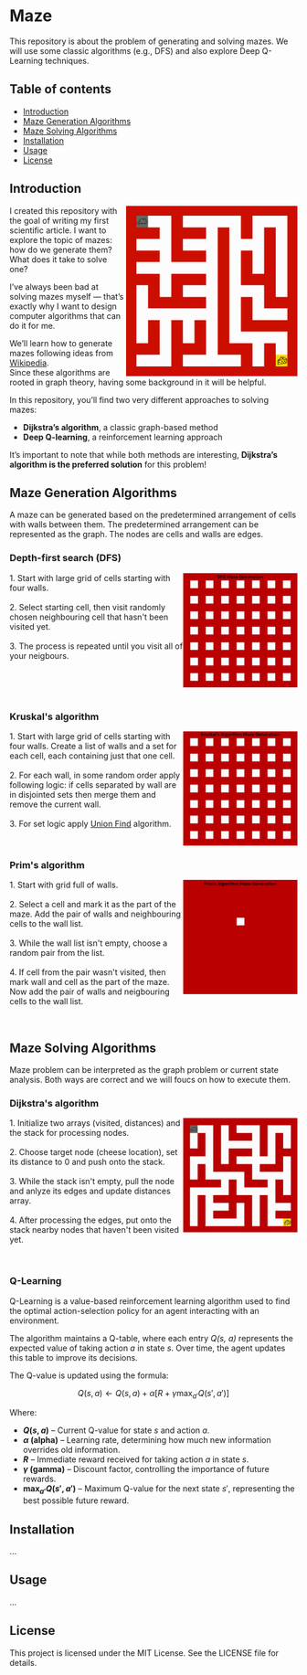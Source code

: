 # Maze 
This repository is about the problem of generating and solving mazes. We will use some classic algorithms (e.g., DFS) and also explore Deep Q-Learning techniques.

## Table of contents
- [Introduction](#introduction)
- [Maze Generation Algorithms](#maze-generation-algorithms)
- [Maze Solving Algorithms](#maze-solving-algorithms)
- [Installation](#installation)
- [Usage](#usage)
- [License](#license)

## Introduction
<p align="left">
  <img src="./assets/image/fresh-maze.png" alt="Fresh Maze" width="300" align="right">
  I created this repository with the goal of writing my first scientific article.  
  I want to explore the topic of mazes: how do we generate them?  
  What does it take to solve one?  

  I’ve always been bad at solving mazes myself — that’s exactly why I want to design computer algorithms that can do it for me.  

  We’ll learn how to generate mazes following ideas from <a href="https://en.wikipedia.org/wiki/Maze_generation_algorithm">Wikipedia</a>.  
  Since these algorithms are rooted in graph theory, having some background in it will be helpful.  

  In this repository, you’ll find two very different approaches to solving mazes:  
  - **Dijkstra’s algorithm**, a classic graph-based method  
  - **Deep Q-learning**, a reinforcement learning approach  

  It’s important to note that while both methods are interesting, **Dijkstra’s algorithm is the preferred solution** for this problem!
</p>

## Maze Generation Algorithms
A maze can be generated based on the predetermined arrangement of cells with walls between them. The predetermined arrangement can be represented as the graph. The nodes are cells and walls are edges.

### Depth-first search (DFS)
<p align="left">
  <img src="./assets/gif/dfs.gif" alt="dfs" width="200" align="right">
  1. Start with large grid of cells starting with four walls. 
  <br>
  <br>
  2. Select starting cell, then visit randomly chosen neighbouring cell that hasn't been visited yet. 
  <br>
  <br>
  3. The process is repeated until you visit all of your neigbours.
</p>
<br>
<br>
<br>

### Kruskal's algorithm
<p align="left">
  <img src="./assets/gif/kruskal.gif" alt="dfs" width="200" align="right">
  1. Start with large grid of cells starting with four walls. Create a list of walls and a set for each cell, each containing just that one cell. 
  <br>
  <br>
  2. For each wall, in some random order apply following logic:
  if cells separated by wall are in disjointed sets then merge them and remove the current wall.
  <br>
  <br>
  3. For set logic apply <a href="https://www.youtube.com/watch?v=ayW5B2W9hfo">Union Find</a> algorithm.
</p>
<br>

### Prim's algorithm
<p align="left">
  <img src="./assets/gif/prim.gif" alt="dfs" width="200" align="right">
  1. Start with grid full of walls.
  <br>
  <br>
  2. Select a cell and mark it as the part of the maze. Add the pair of walls and neighbouring cells to the wall list.
  <br>
  <br>
  3. While the wall list isn't empty, choose a random pair from the list.
  <br>
  <br>
  4. If cell from the pair wasn't visited, then mark wall and cell as the part of the maze. 
  <br>
  Now add the pair of walls and neigbouring cells to the wall list.
</p>
<br>

## Maze Solving Algorithms
Maze problem can be interpreted as the graph problem or current state analysis. Both ways are correct and we will foucs on how to execute them.

### Dijkstra's algorithm
<p align="left">
  <img src="./assets/gif/dijkstra.gif" alt="dfs" width="200" align="right">
  1. Initialize two arrays (visited, distances) and the stack for processing nodes.
  <br>
  <br>
  2. Choose target node (cheese location), set its distance to 0 and push onto the stack.
  <br>
  <br>
  3. While the stack isn't empty, pull the node and anlyze its edges and update distances array. 
  <br>
  <br>
  4. After processing the edges, put onto the stack nearby nodes that haven't been visited yet.
</p>
<br>

### Q-Learning
Q-Learning is a value-based reinforcement learning algorithm used to find the optimal action-selection policy for an agent interacting with an environment.

The algorithm maintains a Q-table, where each entry *Q(s, a)* represents the expected value of taking action *a* in state *s*. Over time, the agent updates this table to improve its decisions.

The Q-value is updated using the formula:

$$
Q(s, a) \leftarrow Q(s, a) + \alpha \Big[ R + \gamma \max_{a'} Q(s', a')\Big]
$$

Where:
- **$Q(s, a)$** – Current Q-value for state $s$ and action $a$.
- **$\alpha$ (alpha)** – Learning rate, determining how much new information overrides old information.
- **$R$** – Immediate reward received for taking action $a$ in state $s$.
- **$\gamma$ (gamma)** – Discount factor, controlling the importance of future rewards.
- **$\max_{a'} Q(s', a')$** – Maximum Q-value for the next state $s'$, representing the best possible future reward.


## Installation
...

## Usage
...

## License
This project is licensed under the MIT License. See the LICENSE file for details.